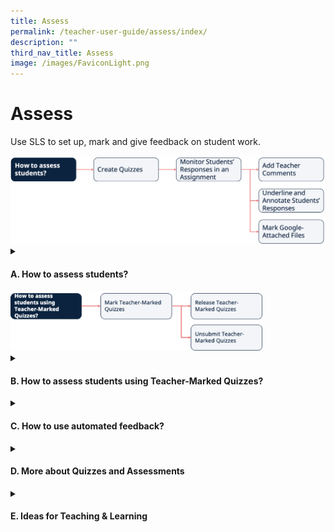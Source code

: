 ```yaml
---
title: Assess
permalink: /teacher-user-guide/assess/index/
description: ""
third_nav_title: Assess
image: /images/FaviconLight.png
---
```

<h1>Assess</h1>
<p>Use SLS to set up, mark and give feedback on student work.</p>

<img src="/images/2Teacher/Flow-Assess1.png">

<details>
 <summary><h4>A. How to assess students?</h4></summary>
 <ul>
    <li><a target="_blank" href="/teacher-user-guide/assess/create-quizzes/">(A1) Create Quizzes (New)</a></li>
    <li><a target="_blank" href="/teacher-user-guide/assess/monitor-students-responses-in-an-assignment/">(A2) Monitor Students' Responses in an Assignment</a></li>
    <li><a target="_blank" href="/teacher-user-guide/assess/add-teacher-comments/">(A3,1) Add Teacher Comments</a></li>
    <li><a target="_blank" href="/teacher-user-guide/assess/annotate-underline-students-responses/">(A3,2) Annotate (Underline) Students' Responses</a></li>
    <li><a target="_blank" href="/teacher-user-guide/assess/mark-google-attached-files/">(A3,3) Mark Google-Attached Files</a></li>
  </ul>
</details>

<img style="width: 80%;" src="/images/2Teacher/Flow-Assess2.svg">

<details>
 <summary><h4>B. How to assess students using Teacher-Marked Quizzes?</h4></summary>
<ul>
    <li><a target="_blank" href="/teacher-user-guide/assess/mark-teacher-marked-quizzes/">(B1) Mark Teacher-Marked Quizzes</a></li>
    <li><a target="_blank" href="/teacher-user-guide/assess/release-teacher-marked-quizzes/">(B2,1) Release Teacher-Marked Quizzes</a></li>
    <li><a target="_blank" href="/teacher-user-guide/assess/unsubmit-teacher-marked-quizzes/">(B2,2) Unsubmit Teacher-Marked Quizzes</a></li>
  </ul>
</details>
<details>
 <summary><h4>C. How to use automated feedback?</h4></summary>
<ul>
    <li><a href="/teacher-user-guide/assess/add-mathematics-feedback-assistant/" target="_blank">(C1) Add Mathematics Feedback Assistant</a></li>
  </ul>
</details>
<details>
 <summary><h4>D. More about Quizzes and Assessments</h4></summary>
<ul>
    <li><a target="_blank" href="/teacher-user-guide/assess/view-assignments/">(D1,i) View Assignments</a></li>
    <li><a target="_blank" href="/teacher-user-guide/assess/edit-quizzes/">(D1,ii) Edit Quizzes (New)</a></li>
    <li><a target="_blank" href="/teacher-user-guide/assess/set-assignments-as-assessments/">(D1,iii) Set Assignments as Assessments</a></li>
    <li><a target="_blank" href="/teacher-user-guide/assess/add-and-view-passcodes/">(D1,iv) Add and View Passcodes</a></li>
    <li><a target="_blank" href="/teacher-user-guide/assess/view-students-notes/">(D1,v) View Students' Notes</a></li>
    <li><a target="_blank" href="/teacher-user-guide/assess/mark-assignments-as-complete-and-incomplete/">(D1,vi) Mark Assignments as Complete and Incomplete</a></li>
  </ul>
</details>
<details>
<summary><h4>E. Ideas for Teaching &amp; Learning</h4></summary>
<ul>
<li><a target="_blank" href="/teachers/sls-superhero-quiz/assign-past-exam-questions/">(E1,i) Assign Past Exam Questions</a></li>	
<li><a target="_blank" href="/teachers/sls-superhero-quiz/conduct-eassessments-in-class/">(E1,ii) Conduct e-Assessments in Class</a></li>
<li><a target="_blank" href="/files/Userguide/Downloadable%20Resources/using sls for dept review.pdf">(E1,iii) Using SLS for Department Teaching &amp; Learning Review</a></li>
</ul>
</details>